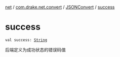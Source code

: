 [net](../../index.md) / [com.drake.net.convert](../index.md) / [JSONConvert](index.md) / [success](./success.md)

# success

`val success: `[`String`](https://kotlinlang.org/api/latest/jvm/stdlib/kotlin/-string/index.html)

后端定义为成功状态的错误码值

